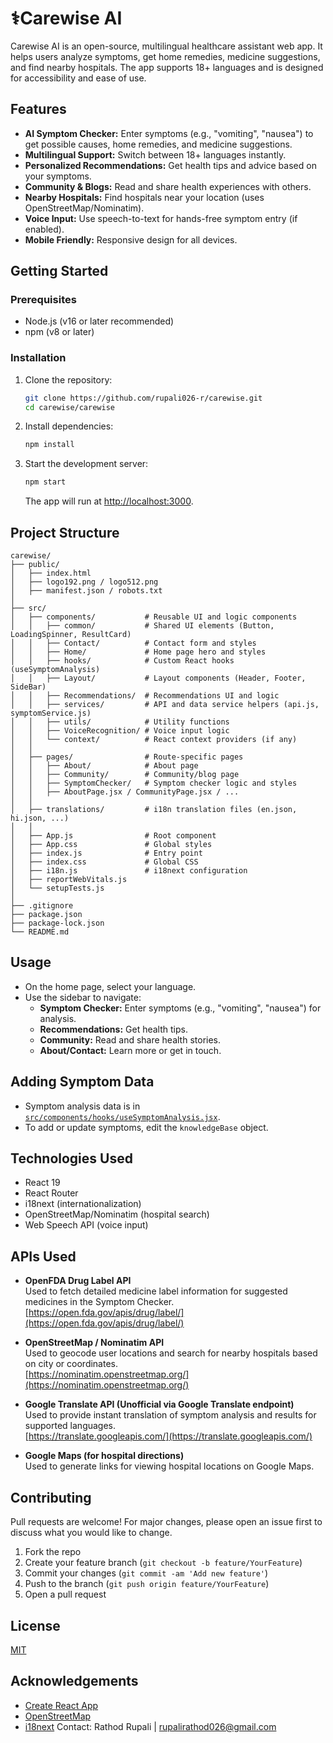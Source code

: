 # ⚕️Carewise AI

Carewise AI is an open-source, multilingual healthcare assistant web app. It helps users analyze symptoms, get home remedies, medicine suggestions, and find nearby hospitals. 
The app supports 18+ languages and is designed for accessibility and ease of use.


## Features

- **AI Symptom Checker:** Enter symptoms (e.g., "vomiting", "nausea") to get possible causes, home remedies, and medicine suggestions.
- **Multilingual Support:** Switch between 18+ languages instantly.
- **Personalized Recommendations:** Get health tips and advice based on your symptoms.
- **Community & Blogs:** Read and share health experiences with others.
- **Nearby Hospitals:** Find hospitals near your location (uses OpenStreetMap/Nominatim).
- **Voice Input:** Use speech-to-text for hands-free symptom entry (if enabled).
- **Mobile Friendly:** Responsive design for all devices.

## Getting Started

### Prerequisites
- Node.js (v16 or later recommended)
- npm (v8 or later)

### Installation
1. Clone the repository:
   ```bash
   git clone https://github.com/rupali026-r/carewise.git
   cd carewise/carewise
   ```
2. Install dependencies:
   ```bash
   npm install
   ```
3. Start the development server:
   ```bash
   npm start
   ```
   The app will run at [http://localhost:3000](http://localhost:3000).
## Project Structure
```
carewise/
├── public/
│   ├── index.html
│   ├── logo192.png / logo512.png
│   ├── manifest.json / robots.txt
│
├── src/
│   ├── components/           # Reusable UI and logic components
│   │   ├── common/           # Shared UI elements (Button, LoadingSpinner, ResultCard)
│   │   ├── Contact/          # Contact form and styles
│   │   ├── Home/             # Home page hero and styles
│   │   ├── hooks/            # Custom React hooks (useSymptomAnalysis)
│   │   ├── Layout/           # Layout components (Header, Footer, SideBar)
│   │   ├── Recommendations/  # Recommendations UI and logic
│   │   ├── services/         # API and data service helpers (api.js, symptomService.js)
│   │   ├── utils/            # Utility functions
│   │   ├── VoiceRecognition/ # Voice input logic
│   │   └── context/          # React context providers (if any)
│   │
│   ├── pages/                # Route-specific pages
│   │   ├── About/            # About page
│   │   ├── Community/        # Community/blog page
│   │   ├── SymptomChecker/   # Symptom checker logic and styles
│   │   ├── AboutPage.jsx / CommunityPage.jsx / ...
│   │
│   ├── translations/         # i18n translation files (en.json, hi.json, ...)
│   │
│   ├── App.js                # Root component
│   ├── App.css               # Global styles
│   ├── index.js              # Entry point
│   ├── index.css             # Global CSS
│   ├── i18n.js               # i18next configuration
│   ├── reportWebVitals.js
│   └── setupTests.js
│
├── .gitignore
├── package.json
├── package-lock.json
└── README.md
```
## Usage
- On the home page, select your language.
- Use the sidebar to navigate:
  - **Symptom Checker:** Enter symptoms (e.g., "vomiting", "nausea") for analysis.
  - **Recommendations:** Get health tips.
  - **Community:** Read and share health stories.
  - **About/Contact:** Learn more or get in touch.

## Adding Symptom Data
- Symptom analysis data is in [`src/components/hooks/useSymptomAnalysis.jsx`](src/components/hooks/useSymptomAnalysis.jsx).
- To add or update symptoms, edit the `knowledgeBase` object.

## Technologies Used
- React 19
- React Router
- i18next (internationalization)
- OpenStreetMap/Nominatim (hospital search)
- Web Speech API (voice input)

## APIs Used

- **OpenFDA Drug Label API**  
  Used to fetch detailed medicine label information for suggested medicines in the Symptom Checker.  
  [https://open.fda.gov/apis/drug/label/](https://open.fda.gov/apis/drug/label/)

- **OpenStreetMap / Nominatim API**  
  Used to geocode user locations and search for nearby hospitals based on city or coordinates.  
  [https://nominatim.openstreetmap.org/](https://nominatim.openstreetmap.org/)

- **Google Translate API (Unofficial via Google Translate endpoint)**  
  Used to provide instant translation of symptom analysis and results for supported languages.  
  [https://translate.googleapis.com/](https://translate.googleapis.com/)

- **Google Maps (for hospital directions)**  
  Used to generate links for viewing hospital locations on Google Maps.

## Contributing
Pull requests are welcome! For major changes, please open an issue first to discuss what you would like to change.

1. Fork the repo
2. Create your feature branch (`git checkout -b feature/YourFeature`)
3. Commit your changes (`git commit -am 'Add new feature'`)
4. Push to the branch (`git push origin feature/YourFeature`)
5. Open a pull request

## License
[MIT](LICENSE)

## Acknowledgements
- [Create React App](https://github.com/facebook/create-react-app)
- [OpenStreetMap](https://www.openstreetmap.org/)
- [i18next](https://www.i18next.com/)
Contact:
Rathod Rupali | rupalirathod026@gmail.com

